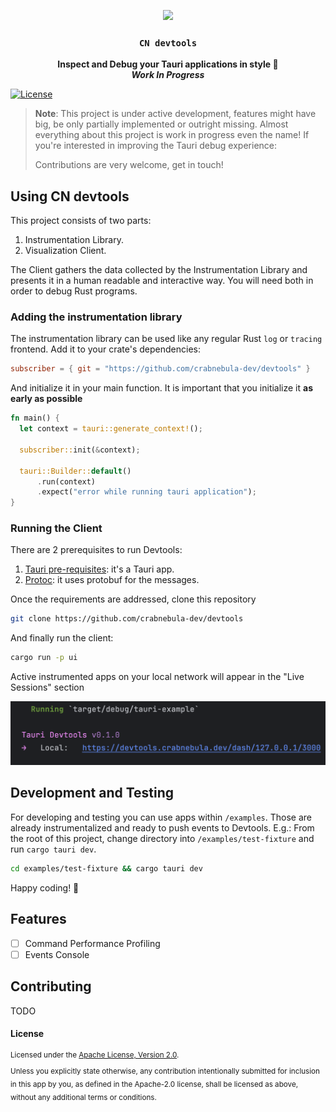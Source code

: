 <p align="center">
  <img src="./icon.png" width="120">
</p>
<h3 align="center"><code>CN devtools</code></h3>
<p align="center">
<strong>Inspect and Debug your Tauri applications in style 💃</strong>
<br />
<strong><i>Work In Progress</i></strong>
<br/>

[![License](https://img.shields.io/badge/License-Apache_2.0-blue.svg)](https://opensource.org/licenses/Apache-2.0)

</p>

> **Note**: This project is under active development, features might have big, be only partially implemented or outright missing.
> Almost everything about this project is work in progress even the name! If you're interested in improving the Tauri debug experience:
>
> Contributions are very welcome, get in touch!

## Using CN devtools

This project consists of two parts:

1. Instrumentation Library.
2. Visualization Client.

The Client gathers the data collected by the Instrumentation Library and presents it in a human readable and interactive way. You will need both in order to debug Rust programs.

### Adding the instrumentation library

The instrumentation library can be used like any regular Rust `log` or `tracing` frontend. Add it to your crate's dependencies:

```toml
subscriber = { git = "https://github.com/crabnebula-dev/devtools" }
```

And initialize it in your main function. It is important that you initialize it **as early as possible**

```rust
fn main() {
  let context = tauri::generate_context!();

  subscriber::init(&context);

  tauri::Builder::default()
      .run(context)
      .expect("error while running tauri application");
}
```

### Running the Client

There are 2 prerequisites to run Devtools:

1. [Tauri pre-requisites](https://tauri.app/v1/guides/getting-started/prerequisites): it's a Tauri app.
2. [Protoc](http://google.github.io/proto-lens/installing-protoc.html): it uses protobuf for the messages.

Once the requirements are addressed, clone this repository

```sh
git clone https://github.com/crabnebula-dev/devtools
```

And finally run the client:

```sh
cargo run -p ui
```

Active instrumented apps on your local network will appear in the "Live Sessions" section

![Screenshot of the session selector](Screenshot.png)

## Development and Testing

For developing and testing you can use apps within `/examples`. Those are already instrumentalized and ready to push events to Devtools. E.g.: From the root of this project, change directory into `/examples/test-fixture` and run `cargo tauri dev`.

```sh
cd examples/test-fixture && cargo tauri dev
```

Happy coding! 🎉

## Features

- [ ] Command Performance Profiling
- [ ] Events Console

## Contributing

TODO

#### License

<sup>
Licensed under the <a href="http://www.apache.org/licenses/LICENSE-2.0">Apache License, Version 2.0</a>.
</sup>

<br>

<sub>
Unless you explicitly state otherwise, any contribution intentionally submitted for inclusion in this app by you, as defined in the Apache-2.0 license, shall be licensed as above, without any additional terms or conditions.
</sub>

